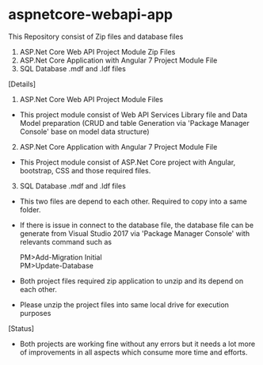 # aspnetcore-webapi-app
This Repository consist of Zip files and database files
1. ASP.Net Core Web API Project Module Zip Files
2. ASP.Net Core Application with Angular 7 Project Module File
3. SQL Database .mdf and .ldf files

[Details]
1. ASP.Net Core Web API Project Module Files
- This project module consist of Web API Services Library file and Data Model preparation (CRUD and table Generation via 'Package Manager Console' base on model data structure)

2. ASP.Net Core Application with Angular 7 Project Module File
- This Project module consist of ASP.Net Core project with Angular, bootstrap, CSS and those required files.

3. SQL Database .mdf and .ldf files
- This two files are depend to each other. Required to copy into a same folder. 
- If there is issue in connect to the database file, the database file can be generate from Visual Studio 2017 
  via 'Package Manager Console' with relevants command such as 
  
    PM>Add-Migration Initial  
    PM>Update-Database

- Both project files required zip application to unzip and its depend on each other.
- Please unzip the project files into same local drive for execution purposes

[Status]
- Both projects are working fine without any errors but it needs a lot more of improvements in all aspects which consume more time and efforts.
